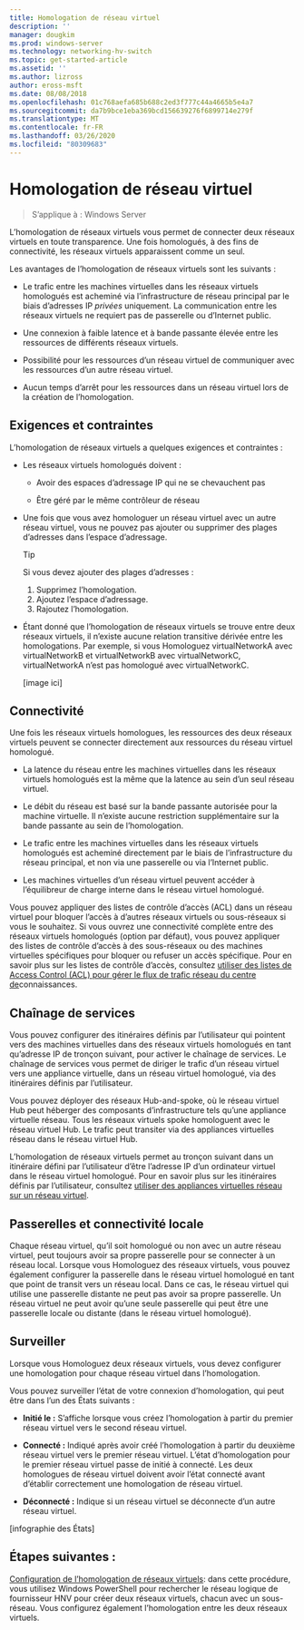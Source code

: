 ```yaml
---
title: Homologation de réseau virtuel
description: ''
manager: dougkim
ms.prod: windows-server
ms.technology: networking-hv-switch
ms.topic: get-started-article
ms.assetid: ''
ms.author: lizross
author: eross-msft
ms.date: 08/08/2018
ms.openlocfilehash: 01c768aefa685b688c2ed3f777c44a4665b5e4a7
ms.sourcegitcommit: da7b9bce1eba369bcd156639276f6899714e279f
ms.translationtype: MT
ms.contentlocale: fr-FR
ms.lasthandoff: 03/26/2020
ms.locfileid: "80309683"
---
```

# <a name="virtual-network-peering"></a>Homologation de réseau virtuel

>S’applique à : Windows Server

L’homologation de réseaux virtuels vous permet de connecter deux réseaux virtuels en toute transparence. Une fois homologués, à des fins de connectivité, les réseaux virtuels apparaissent comme un seul. 

Les avantages de l’homologation de réseaux virtuels sont les suivants :

-   Le trafic entre les machines virtuelles dans les réseaux virtuels homologués est acheminé via l’infrastructure de réseau principal par le biais d’adresses IP *privées* uniquement. La communication entre les réseaux virtuels ne requiert pas de passerelle ou d’Internet public.

-   Une connexion à faible latence et à bande passante élevée entre les ressources de différents réseaux virtuels.

-   Possibilité pour les ressources d’un réseau virtuel de communiquer avec les ressources d’un autre réseau virtuel.

-   Aucun temps d’arrêt pour les ressources dans un réseau virtuel lors de la création de l’homologation.

## <a name="requirements-and-constraints"></a>Exigences et contraintes

L’homologation de réseaux virtuels a quelques exigences et contraintes :

- Les réseaux virtuels homologués doivent :

  -   Avoir des espaces d’adressage IP qui ne se chevauchent pas

  -   Être géré par le même contrôleur de réseau

- Une fois que vous avez homologuer un réseau virtuel avec un autre réseau virtuel, vous ne pouvez pas ajouter ou supprimer des plages d’adresses dans l’espace d’adressage.

  >[!TIP]
  >Si vous devez ajouter des plages d’adresses :<ol><li>Supprimez l’homologation.</li><li>Ajoutez l’espace d’adressage.</li><li>Rajoutez l’homologation.</li></ol>

- Étant donné que l’homologation de réseaux virtuels se trouve entre deux réseaux virtuels, il n’existe aucune relation transitive dérivée entre les homologations. Par exemple, si vous Homologuez virtualNetworkA avec virtualNetworkB et virtualNetworkB avec virtualNetworkC, virtualNetworkA n’est pas homologué avec virtualNetworkC.

  [image ici]

## <a name="connectivity"></a>Connectivité

Une fois les réseaux virtuels homologues, les ressources des deux réseaux virtuels peuvent se connecter directement aux ressources du réseau virtuel homologué.

-   La latence du réseau entre les machines virtuelles dans les réseaux virtuels homologués est la même que la latence au sein d’un seul réseau virtuel.

-   Le débit du réseau est basé sur la bande passante autorisée pour la machine virtuelle. Il n’existe aucune restriction supplémentaire sur la bande passante au sein de l’homologation.

-   Le trafic entre les machines virtuelles dans les réseaux virtuels homologués est acheminé directement par le biais de l’infrastructure du réseau principal, et non via une passerelle ou via l’Internet public.

-   Les machines virtuelles d’un réseau virtuel peuvent accéder à l’équilibreur de charge interne dans le réseau virtuel homologué.

Vous pouvez appliquer des listes de contrôle d’accès (ACL) dans un réseau virtuel pour bloquer l’accès à d’autres réseaux virtuels ou sous-réseaux si vous le souhaitez. Si vous ouvrez une connectivité complète entre des réseaux virtuels homologués (option par défaut), vous pouvez appliquer des listes de contrôle d’accès à des sous-réseaux ou des machines virtuelles spécifiques pour bloquer ou refuser un accès spécifique. Pour en savoir plus sur les listes de contrôle d’accès, consultez [utiliser des listes de Access Control (ACL) pour gérer le flux de trafic réseau du centre de](https://docs.microsoft.com/windows-server/networking/sdn/manage/use-acls-for-traffic-flow)connaissances.

## <a name="service-chaining"></a>Chaînage de services

Vous pouvez configurer des itinéraires définis par l’utilisateur qui pointent vers des machines virtuelles dans des réseaux virtuels homologués en tant qu’adresse IP de tronçon suivant, pour activer le chaînage de services. Le chaînage de services vous permet de diriger le trafic d’un réseau virtuel vers une appliance virtuelle, dans un réseau virtuel homologué, via des itinéraires définis par l’utilisateur.

Vous pouvez déployer des réseaux Hub-and-spoke, où le réseau virtuel Hub peut héberger des composants d’infrastructure tels qu’une appliance virtuelle réseau. Tous les réseaux virtuels spoke homologuent avec le réseau virtuel Hub. Le trafic peut transiter via des appliances virtuelles réseau dans le réseau virtuel Hub.

L’homologation de réseaux virtuels permet au tronçon suivant dans un itinéraire défini par l’utilisateur d’être l’adresse IP d’un ordinateur virtuel dans le réseau virtuel homologué. Pour en savoir plus sur les itinéraires définis par l’utilisateur, consultez [utiliser des appliances virtuelles réseau sur un réseau virtuel](https://docs.microsoft.com/windows-server/networking/sdn/manage/use-network-virtual-appliances-on-a-vn).

## <a name="gateways-and-on-premises-connectivity"></a>Passerelles et connectivité locale

Chaque réseau virtuel, qu’il soit homologué ou non avec un autre réseau virtuel, peut toujours avoir sa propre passerelle pour se connecter à un réseau local. Lorsque vous Homologuez des réseaux virtuels, vous pouvez également configurer la passerelle dans le réseau virtuel homologué en tant que point de transit vers un réseau local. Dans ce cas, le réseau virtuel qui utilise une passerelle distante ne peut pas avoir sa propre passerelle. Un réseau virtuel ne peut avoir qu’une seule passerelle qui peut être une passerelle locale ou distante (dans le réseau virtuel homologué).

## <a name="monitor"></a>Surveiller

Lorsque vous Homologuez deux réseaux virtuels, vous devez configurer une homologation pour chaque réseau virtuel dans l’homologation.

Vous pouvez surveiller l’état de votre connexion d’homologation, qui peut être dans l’un des États suivants :

-   **Initié le :** S’affiche lorsque vous créez l’homologation à partir du premier réseau virtuel vers le second réseau virtuel.

-   **Connecté :** Indiqué après avoir créé l’homologation à partir du deuxième réseau virtuel vers le premier réseau virtuel. L’état d’homologation pour le premier réseau virtuel passe de initié à connecté. Les deux homologues de réseau virtuel doivent avoir l’état connecté avant d’établir correctement une homologation de réseau virtuel.

-   **Déconnecté :** Indique si un réseau virtuel se déconnecte d’un autre réseau virtuel.

[infographie des États]

## <a name="next-steps"></a>Étapes suivantes :
[Configuration de l’homologation de réseaux virtuels](sdn-configure-vnet-peering.md): dans cette procédure, vous utilisez Windows PowerShell pour rechercher le réseau logique de fournisseur HNV pour créer deux réseaux virtuels, chacun avec un sous-réseau. Vous configurez également l’homologation entre les deux réseaux virtuels.

